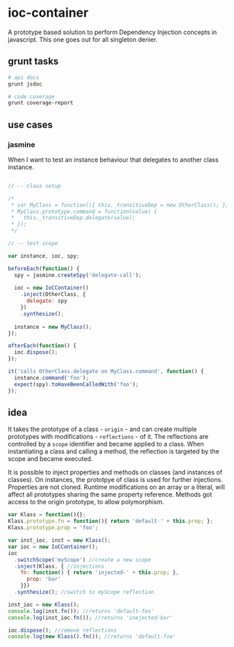 ioc-container
=============

A prototype based solution to perform Dependency Injection concepts in javascript.
This one goes out for all singleton denier.

## grunt tasks

~~~bash
# api docs
grunt jsdoc
~~~

~~~bash
# code coverage
grunt coverage-report
~~~

## use cases

### jasmine

When I want to test an instance behaviour that delegates to another class instance.

~~~js

// -- class setup

/*
 * var MyClass = function(){ this._transitiveDep = new OtherClass(); };
 * MyClass.prototype.command = function(value) {
 *   this._transitiveDep.delegate(value);
 * });
 */

// -- test scope

var instance, ioc, spy;

beforeEach(function() {
  spy = jasmine.createSpy('delegate-call');
  
  ioc = new IoCContainer()
    .inject(OtherClass, {
      delegate: spy
    })
    .synthesize();
    
  instance = new MyClass();
});

afterEach(function() {
  ioc.dispose();
});

it('calls OtherClass.delegate on MyClass.command', function() {
  instance.command('foo');
  expect(spy).toHaveBeenCalledWith('foo');
});

~~~

## idea

It takes the prototype of a class - `origin` - and can create multiple prototypes with
modifications - `reflections` - of it. The reflections are controlled by a `scope`
identifier and became applied to a class. When instantiating a class and calling a
method, the reflection is targeted by the scope and became executed.

It is possible to inject properties and methods on classes (and instances of classes).
On instances, the prototpye of class is used for further injections. Properties are
not cloned. Runtime modifications on an array or a literal, will affect all prototypes
sharing the same property reference. Methods got access to the origin prototype,
to allow polymorphism.

~~~js
var Klass = function(){};
Klass.prototype.fn = function(){ return 'default-' + this.prop; };
Klass.prototype.prop = 'foo';

var inst_ioc, inst = new Klass();
var ioc = new IoCContainer();
ioc
  .switchScope('myScope') //create a new scope
  .inject(Klass, { //injections
    fn: function() { return 'injected-' + this.prop; },
      prop: 'bar'
    }})
  .synthesize(); //switch to myScope reflection

inst_ioc = new Klass();
console.log(inst.fn()); //returns 'default-foo'
console.log(inst_ioc.fn()); //returns 'inejected-bar'

ioc.dispose(); //remove reflections
console.log(new Klass().fn()); //returns 'default-foo'
~~~
